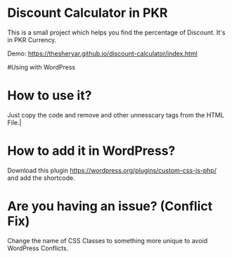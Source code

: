 # Discount Calculator in PKR
This is a small project which helps you find the percentage of Discount. It's in PKR Currency.

Demo: https://thesheryar.github.io/discount-calculator/index.html

#Using with WordPress

# How to use it?

Just copy the code and remove <head><body> and other unnesscary tags from the HTML File.|

# How to add it in WordPress?

Download this plugin https://wordpress.org/plugins/custom-css-js-php/ and add the shortcode. 

# Are you having an issue? (Conflict Fix)

Change the name of CSS Classes to something more unique to avoid WordPress Conflicts. 
